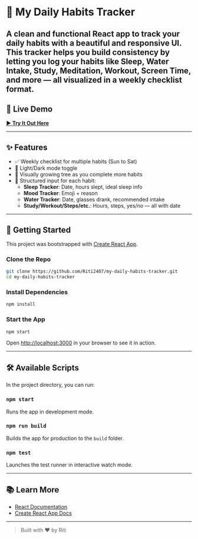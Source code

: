 # 🌸 My Daily Habits Tracker

A clean and functional React app to track your daily habits with a beautiful and responsive UI.  
This tracker helps you build consistency by letting you log your habits like Sleep, Water Intake, Study, Meditation, Workout, Screen Time, and more — all visualized in a weekly checklist format.
---

## 🚀 Live Demo
[**▶ Try It Out Here**](https://my-habit-tracker-k4bc.vercel.app/)

---

## ✨ Features

- ✅ Weekly checklist for multiple habits (Sun to Sat)
- 🌙 Light/Dark mode toggle
- 🌱 Visually growing tree as you complete more habits
- 📆 Structured input for each habit:
  - **Sleep Tracker**: Date, hours slept, ideal sleep info
  - **Mood Tracker**: Emoji + reason
  - **Water Tracker**: Date, glasses drank, recommended intake
  - **Study/Workout/Steps/etc.**: Hours, steps, yes/no — all with date

---

## 🚀 Getting Started

This project was bootstrapped with [Create React App](https://github.com/facebook/create-react-app).

### Clone the Repo

```bash
git clone https://github.com/Riti2407/my-daily-habits-tracker.git
cd my-daily-habits-tracker
```

### Install Dependencies

```bash
npm install
```

### Start the App

```bash
npm start
```

Open [http://localhost:3000](http://localhost:3000) in your browser to see it in action.

---

## 🛠️ Available Scripts

In the project directory, you can run:

### `npm start`
Runs the app in development mode.

### `npm run build`
Builds the app for production to the `build` folder.

### `npm test`
Launches the test runner in interactive watch mode.

---

## 📚 Learn More

- [React Documentation](https://reactjs.org/)
- [Create React App Docs](https://create-react-app.dev/)

---

> Built with ❤️ by Riti
